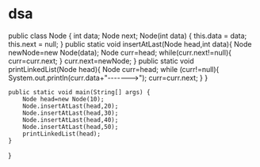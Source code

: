 # dsa
public class Node {
    int data;
    Node next;
    Node(int data) {
        this.data = data;
        this.next = null;
    }
        public static void insertAtLast(Node head,int data){
        Node newNode=new Node(data);
        Node curr=head;
        while(curr.next!=null){
            curr=curr.next;
        }
        curr.next=newNode;
    }
    public static void printLinkedList(Node head){
        Node curr=head;
        while (curr!=null){
            System.out.println(curr.data+"------->");
            curr=curr.next;
        }
    }

    public static void main(String[] args) {
        Node head=new Node(10);
        Node.insertAtLast(head,20);
        Node.insertAtLast(head,30);
        Node.insertAtLast(head,40);
        Node.insertAtLast(head,50);
        printLinkedList(head);
    }
}
